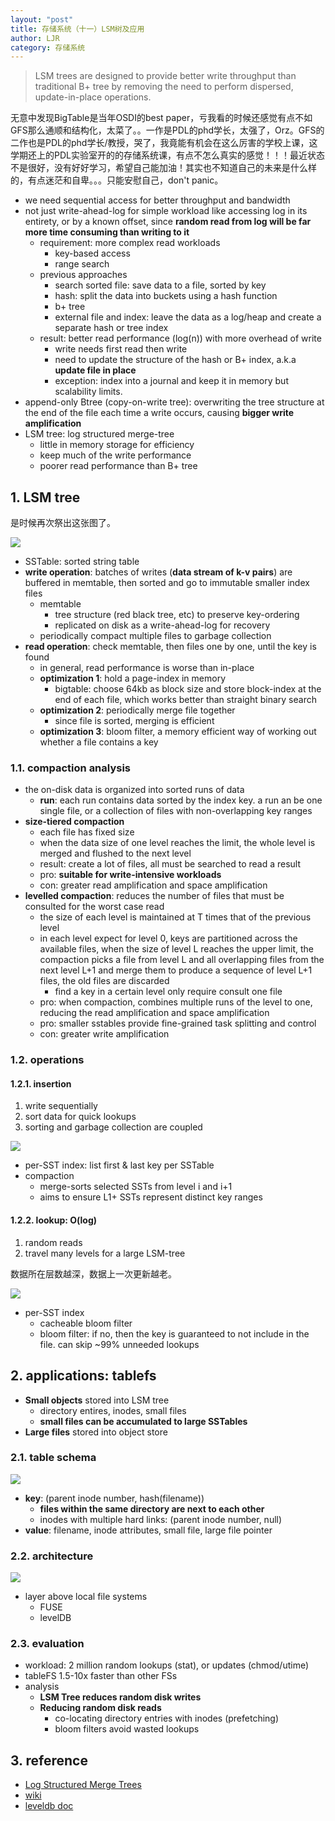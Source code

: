```yaml
---
layout: "post"
title: 存储系统（十一）LSM树及应用
author: LJR
category: 存储系统
---
```


> LSM trees are designed to provide better write throughput than traditional B+ tree by removing the need to perform dispersed, update-in-place operations.

无意中发现BigTable是当年OSDI的best paper，亏我看的时候还感觉有点不如GFS那么通顺和结构化，太菜了。。一作是PDL的phd学长，太强了，Orz。GFS的二作也是PDL的phd学长/教授，哭了，我竟能有机会在这么厉害的学校上课，这学期还上的PDL实验室开的的存储系统课，有点不怎么真实的感觉！！！最近状态不是很好，没有好好学习，希望自己能加油！其实也不知道自己的未来是什么样的，有点迷茫和自卑。。。只能安慰自己，don't panic。

+ we need sequential access for better throughput and bandwidth
+ not just write-ahead-log for simple workload like accessing log in its entirety, or by a known offset, since **random read from log will be far more time consuming than writing to it**
  + requirement: more complex read workloads
    + key-based access
    + range search
  + previous approaches
    + search sorted file: save data to a file, sorted by key
    + hash: split the data into buckets using a hash function
    + b+ tree
    + external file and index: leave the data as a log/heap and create a separate hash or tree index
  + result: better read performance (log(n)) with more overhead of write
    + write needs first read then write
    + need to update the structure of the hash or B+ index, a.k.a **update file in place**
    + exception: index into a journal and keep it in memory but scalability limits.
+ append-only Btree (copy-on-write tree): overwriting the tree structure at the end of the file each time a write occurs, causing **bigger write amplification**
+ LSM tree: log structured merge-tree
  + little in memory storage for efficiency
  + keep much of the write performance
  + poorer read performance than B+ tree

## 1. LSM tree

是时候再次祭出这张图了。

![](/assets/images/ss/9-2.png)

+ SSTable: sorted string table
+ **write operation**: batches of writes (**data stream of k-v pairs**) are buffered in memtable, then sorted and go to immutable smaller index files
  + memtable
    + tree structure (red black tree, etc) to preserve key-ordering
    + replicated on disk as a write-ahead-log for recovery
  + periodically compact multiple files to garbage collection
+ **read operation**: check memtable, then files one by one, until the key is found
  + in general, read performance is worse than in-place
  + **optimization 1**: hold a page-index in memory
    + bigtable: choose 64kb as block size and store block-index at the end of each file, which works better than straight binary search
  + **optimization 2**: periodically merge file together
    + since file is sorted, merging is efficient
  + **optimization 3**: bloom filter, a memory efficient way of working out whether a file contains a key

### 1.1. compaction analysis

+ the on-disk data is organized into sorted runs of data
  + **run**: each run contains data sorted by the index key. a run an be one single file, or a collection of files with non-overlapping key ranges
+ **size-tiered compaction**
  + each file has fixed size
  + when the data size of one level reaches the limit, the whole level is merged and flushed to the next level
  + result: create a lot of files, all must be searched to read a result
  + pro: **suitable for write-intensive workloads**
  + con: greater read amplification and space amplification
+ **levelled compaction**: reduces the number of files that must be consulted for the worst case read
  + the size of each level is maintained at T times that of the previous level
  + in each level expect for level 0, keys are partitioned across the available files, when the size of level L reaches the upper limit, the compaction picks a file from level L and all overlapping files from the next level L+1 and merge them to produce a sequence of level L+1 files, the old files are discarded
    + find a key in a certain level only require consult one file
  + pro: when compaction, combines multiple runs of the level to one, reducing the read amplification and space amplification
  + pro: smaller sstables provide fine-grained task splitting and control
  + con: greater write amplification

### 1.2. operations

#### 1.2.1. **insertion**

1. write sequentially
2. sort data for quick lookups
3. sorting and garbage collection are coupled

![](/assets/images/ss/11-2.png)

+ per-SST index: list first & last key per SSTable
+ compaction
  + merge-sorts selected SSTs from level i and i+1
  + aims to ensure L1+ SSTs represent distinct key ranges

#### 1.2.2. **lookup: O(log)**

1. random reads
2. travel many levels for a large LSM-tree

数据所在层数越深，数据上一次更新越老。

![](/assets/images/ss/11-1.png)

+ per-SST index
  + cacheable bloom filter
  + bloom filter: if no, then the key is guaranteed to not include in the file. can skip ~99% unneeded lookups

## 2. applications: tablefs

+ **Small objects** stored into LSM tree
  + directory entires, inodes, small files
  + **small files can be accumulated to large SSTables**
+ **Large files** stored into object store

### 2.1. table schema

![](/assets/images/ss/11-4.png)

+ **key**: (parent inode number, hash(filename))
  + **files within the same directory are next to each other**
  + inodes with multiple hard links: (parent inode number, null)
+ **value**: filename, inode attributes, small file, large file pointer

### 2.2. architecture

![](/assets/images/ss/11-3.png)

+ layer above local file systems
  + FUSE
  + levelDB

### 2.3. evaluation

+ workload: 2 million random lookups (stat), or updates (chmod/utime)
+ tableFS 1.5-10x faster than other FSs
+ analysis
  + **LSM Tree reduces random disk writes**
  + **Reducing random disk reads**
    + co-locating directory entries with inodes (prefetching)
    + bloom filters avoid wasted lookups

## 3. reference

+ [Log Structured Merge Trees](http://www.benstopford.com/2015/02/14/log-structured-merge-trees/)
+ [wiki](https://en.wikipedia.org/wiki/Log-structured_merge-tree)
+ [leveldb doc](https://github.com/google/leveldb/blob/master/doc/impl.md)
